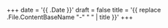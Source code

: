 +++
date = '{{ .Date }}'
draft = false
title = '{{ replace .File.ContentBaseName "-" " " | title }}'
+++

<!-- 
hugo new content path 
-->